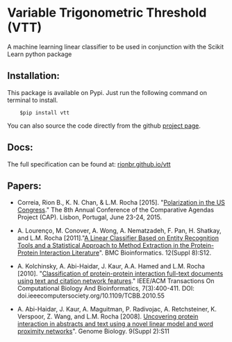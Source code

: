 Variable Trigonometric Threshold (VTT)
==========================================

A machine learning linear classifier to be used in conjunction with the Scikit Learn python package 

Installation:
---------------

This package is available on Pypi. Just run the following command on terminal to install.

```
    $pip install vtt
```

You can also source the code directly from the github [project page](https://github.com/rionbr/vtt).

Docs:
------

The full specification can be found at: [rionbr.github.io/vtt](https://rionbr.github.io/vtt)

Papers:
--------

- Correia, Rion B., K. N. Chan, & L.M. Rocha [2015]. "[Polarization in the US Congress](http://cgi.soic.indiana.edu/~rionbr/publications/2015-worldcongress_CAP.pdf)." The 8th Annual Conference of the Comparative Agendas Project (CAP). Lisbon, Portugal, June 23-24, 2015.

- A. Lourenço, M. Conover, A. Wong, A. Nematzadeh, F. Pan, H. Shatkay, and L.M. Rocha [2011]."[A Linear Classifier Based on Entity Recognition Tools and a Statistical Approach to Method Extraction in the Protein-Protein Interaction Literature](http://cgi.soic.indiana.edu/~rocha/publications/BMC_BC3.html)". BMC Bioinformatics. 12(Suppl 8):S12.

- A. Kolchinsky, A. Abi-Haidar, J. Kaur, A.A. Hamed and L.M. Rocha [2010]. "[Classification of protein-protein interaction full-text documents using text and citation network features](http://cgi.soic.indiana.edu/~rocha/publications/TCBB10.html)." IEEE/ACM Transactions On Computational Biology And Bioinformatics, 7(3):400-411. DOI: doi.ieeecomputersociety.org/10.1109/TCBB.2010.55

- A. Abi-Haidar, J. Kaur, A. Maguitman, P. Radivojac, A. Retchsteiner, K. Verspoor, Z. Wang, and L.M. Rocha [2008]. [Uncovering protein interaction in abstracts and text using a novel linear model and word proximity networks](http://cgi.soic.indiana.edu/~rocha/publications/bmc_gb_08.html)". Genome Biology. 9(Suppl 2):S11
